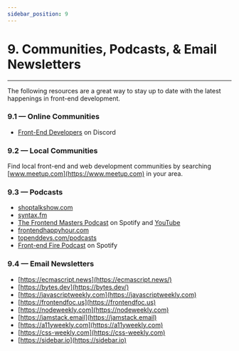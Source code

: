```yaml
---
sidebar_position: 9
---
```


# 9. Communities, Podcasts, & Email Newsletters

---

The following resources are a great way to stay up to date with the latest happenings in front-end development.

### 9.1 — Online Communities

-   [Front-End Developers](https://frontenddevelopers.org) on Discord

### 9.2 — Local Communities

Find local front-end and web development communities by searching [www.meetup.com](https://www.meetup.com) in your area.

### 9.3 — Podcasts

-   [shoptalkshow.com](https://shoptalkshow.com)
-   [syntax.fm](https://syntax.fm)
-   [The Frontend Masters Podcast](https://open.spotify.com/show/6El1Q4QV8OTAJVY2DWKMbo) on Spotify and [YouTube](https://www.youtube.com/playlist?list=PLum3CyP95edxwLIHenKw0nMHlfvr76ZSU)
-   [frontendhappyhour.com](https://www.frontendhappyhour.com)
-   [topenddevs.com/podcasts](https://topenddevs.com/podcasts)
-   [Front-end Fire Podcast](https://open.spotify.com/show/0MFC3eW0j1U9HC5U1dUZ0Y) on Spotify

### 9.4 — Email Newsletters

-   [https://ecmascript.news](https://ecmascript.news/)
-   [https://bytes.dev](https://bytes.dev/)
-   [https://javascriptweekly.com](https://javascriptweekly.com)
-   [https://frontendfoc.us](https://frontendfoc.us)
-   [https://nodeweekly.com](https://nodeweekly.com)
-   [https://jamstack.email](https://jamstack.email)
-   [https://a11yweekly.com](https://a11yweekly.com)
-   [https://css-weekly.com](https://css-weekly.com)
-   [https://sidebar.io](https://sidebar.io)
